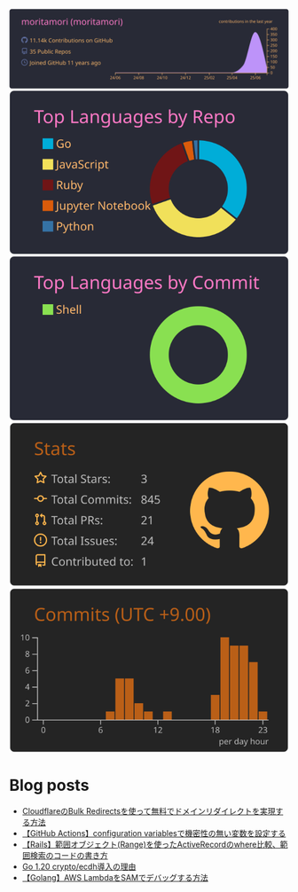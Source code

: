 [![](https://raw.githubusercontent.com/moritamori/moritamori/master/profile-summary-card-output/dracula/0-profile-details.svg)](https://github.com/vn7n24fzkq/github-profile-summary-cards)
[![](https://raw.githubusercontent.com/moritamori/moritamori/master/profile-summary-card-output/dracula/1-repos-per-language.svg)](https://github.com/vn7n24fzkq/github-profile-summary-cards)
[![](https://raw.githubusercontent.com/moritamori/moritamori/master/profile-summary-card-output/dracula/2-most-commit-language.svg)](https://github.com/vn7n24fzkq/github-profile-summary-cards)
![](https://raw.githubusercontent.com/moritamori/moritamori/master/profile-summary-card-output/darcula/3-stats.svg)
![](https://raw.githubusercontent.com/moritamori/moritamori/master/profile-summary-card-output/darcula/4-productive-time.svg)

# Blog posts
<!-- BLOG-POST-LIST:START -->
- [CloudflareのBulk Redirectsを使って無料でドメインリダイレクトを実現する方法](https://simple-minds-think-alike.hatenablog.com/entry/cloudflare-bulk-redirects)
- [【GitHub Actions】configuration variablesで機密性の無い変数を設定する](https://simple-minds-think-alike.hatenablog.com/entry/configuration-variables-in-workflows)
- [【Rails】範囲オブジェクト&lpar;Range&rpar;を使ったActiveRecordのwhere比較、範囲検索のコードの書き方](https://simple-minds-think-alike.hatenablog.com/entry/active-record-where-with-range)
- [Go 1.20 crypto/ecdh導入の理由](https://simple-minds-think-alike.hatenablog.com/entry/crypto-ecdh)
- [【Golang】AWS LambdaをSAMでデバッグする方法](https://simple-minds-think-alike.hatenablog.com/entry/golang-lambda-vscode-debug)
<!-- BLOG-POST-LIST:END -->

